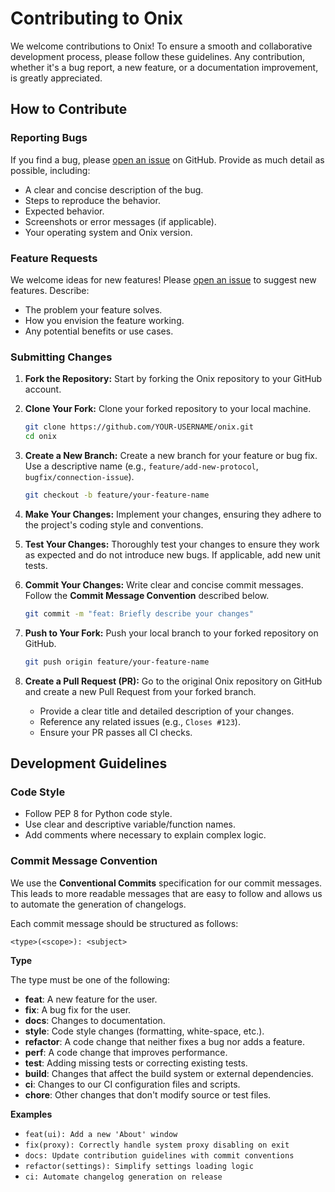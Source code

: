 # Contributing to Onix

We welcome contributions to Onix! To ensure a smooth and collaborative development process, please follow these guidelines. Any contribution, whether it's a bug report, a new feature, or a documentation improvement, is greatly appreciated.

## How to Contribute

### Reporting Bugs

If you find a bug, please [open an issue](https://github.com/AhmadAkd/onix/issues) on GitHub. Provide as much detail as possible, including:

- A clear and concise description of the bug.
- Steps to reproduce the behavior.
- Expected behavior.
- Screenshots or error messages (if applicable).
- Your operating system and Onix version.

### Feature Requests

We welcome ideas for new features! Please [open an issue](https://github.com/AhmadAkd/onix/issues) to suggest new features. Describe:

- The problem your feature solves.
- How you envision the feature working.
- Any potential benefits or use cases.

### Submitting Changes

1. **Fork the Repository:** Start by forking the Onix repository to your GitHub account.
2. **Clone Your Fork:** Clone your forked repository to your local machine.

    ```bash
    git clone https://github.com/YOUR-USERNAME/onix.git
    cd onix
    ```

3. **Create a New Branch:** Create a new branch for your feature or bug fix. Use a descriptive name (e.g., `feature/add-new-protocol`, `bugfix/connection-issue`).

    ```bash
    git checkout -b feature/your-feature-name
    ```

4. **Make Your Changes:** Implement your changes, ensuring they adhere to the project's coding style and conventions.
5. **Test Your Changes:** Thoroughly test your changes to ensure they work as expected and do not introduce new bugs. If applicable, add new unit tests.
6. **Commit Your Changes:** Write clear and concise commit messages. Follow the **Commit Message Convention** described below.

    ```bash
    git commit -m "feat: Briefly describe your changes"
    ```

7. **Push to Your Fork:** Push your local branch to your forked repository on GitHub.

    ```bash
    git push origin feature/your-feature-name
    ```

8. **Create a Pull Request (PR):** Go to the original Onix repository on GitHub and create a new Pull Request from your forked branch.
    - Provide a clear title and detailed description of your changes.
    - Reference any related issues (e.g., `Closes #123`).
    - Ensure your PR passes all CI checks.

## Development Guidelines

### Code Style

- Follow PEP 8 for Python code style.
- Use clear and descriptive variable/function names.
- Add comments where necessary to explain complex logic.

### Commit Message Convention

We use the **Conventional Commits** specification for our commit messages. This leads to more readable messages that are easy to follow and allows us to automate the generation of changelogs.

Each commit message should be structured as follows:

```
<type>(<scope>): <subject>
```

**Type**

The type must be one of the following:

- **feat**: A new feature for the user.
- **fix**: A bug fix for the user.
- **docs**: Changes to documentation.
- **style**: Code style changes (formatting, white-space, etc.).
- **refactor**: A code change that neither fixes a bug nor adds a feature.
- **perf**: A code change that improves performance.
- **test**: Adding missing tests or correcting existing tests.
- **build**: Changes that affect the build system or external dependencies.
- **ci**: Changes to our CI configuration files and scripts.
- **chore**: Other changes that don't modify source or test files.

**Examples**

- `feat(ui): Add a new 'About' window`
- `fix(proxy): Correctly handle system proxy disabling on exit`
- `docs: Update contribution guidelines with commit conventions`
- `refactor(settings): Simplify settings loading logic`
- `ci: Automate changelog generation on release`
